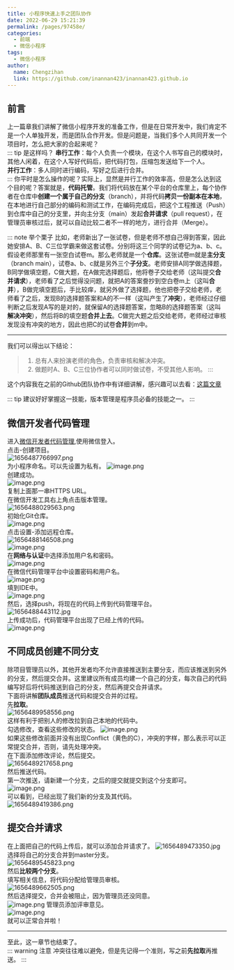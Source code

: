 ```yaml
---
title: 小程序快速上手之团队协作
date: 2022-06-29 15:21:39
permalink: /pages/97458e/
categories:
  - 前端
  - 微信小程序
tags:
  - 微信小程序
author: 
  name: Chengzihan
  link: https://github.com/inannan423/inannan423.github.io
---
```

## 前言

上一篇章我们讲解了微信小程序开发的准备工作，但是在日常开发中，我们肯定不是一个人单独开发，而是团队合作开发。但是问题是，当我们多个人共同开发一个项目时，怎么把大家的合起来呢？  
::: tip 是这样吗？
**串行工作**：每个人负责一个模块，在这个人书写自己的模块时，其他人闲着，在这个人写好代码后，把代码打包，压缩包发送给下一个人。  
**并行工作**：多人同时进行编码，写好之后进行合并。  
:::
你平时是怎么操作的呢？实际上，显然是并行工作的效率高，但是怎么达到这个目的呢？答案就是，**代码托管**。我们将代码放在某个平台的仓库里上，每个协作者在仓库中**创建一个属于自己的分支**（branch），并将代码**拷贝一份副本在本地**，在本地进行自己部分的编码和测试工作，在编码完成后，把这个工程推送（Push）到仓库中自己的分支里，并向主分支（main）发起**合并请求**（pull request），在管理员审核过后，就可以自动比较二者不一样的地方，进行合并（Merge）。  

::: note 举个栗子
比如，老师新出了一张试卷，但是老师不想自己得到答案，因此她安排A、B、C三位学霸来做这套试卷。分别将这三个同学的试卷记为a、b、c。假设老师那里有一张空白试卷m。那么老师就是一个**仓库**。这张试卷m就是**主分支**（branch main），试卷a、b、c就是另外三个**子分支**。老师安排A同学做选择题，B同学做填空题，C做大题，在A做完选择题后，他将卷子交给老师（这叫提交**合并请求**），老师看了之后觉得没问题，就把A的答案誊抄到空白卷m上（这叫**合并**），B做完填空题后，手比较痒，就另外做了选择题，他也把卷子交给老师，老师看了之后，发现B的选择题答案和A的不一样（这叫产生了**冲突**），老师经过仔细判断之后发现A写的是对的，就保留A的选择题答案，忽略B的选择题答案（这叫**解决冲突**），然后将B的填空题**合并上去**。C做完大题之后交给老师，老师经过审核发现没有冲突的地方，因此也把C的试卷**合并**到m中。  
***
我们可以得出以下结论：

>1. 总有人来扮演老师的角色，负责审核和解决冲突。  
>2. 做题时A、B、C三位协作者可以同时做试卷，不受其他人影响。
:::

这个内容我在之前的Github团队协作中有详细讲解，感兴趣可以去看：[这篇文章](/pages/be419c/)

::: tip
建议好好掌握这一技能，版本管理是程序员必备的技能之一。
:::

## 微信开发者代码管理

进入[微信开发者代码管理](https://git.weixin.qq.com/users/authorize#wechat_redirect),使用微信登入。  
点击-创建项目。  
![1656487766997.png](https://jetzihan-img.oss-cn-beijing.aliyuncs.com/blog/img/006SHRs9gy1h3p5cep9bmj31ex0lrdjs.jpg)  
为小程序命名。可以先设置为私有。
![image.png](https://jetzihan-img.oss-cn-beijing.aliyuncs.com/blog/img/006SHRs9gy1h3p5enj7goj318d0nljv2.jpg)  
创建成功。  
![image.png](https://jetzihan-img.oss-cn-beijing.aliyuncs.com/blog/img/006SHRs9gy1h3p5fja2otj31940o3dnk.jpg)  
复制上面那一串HTTPS URL。  
在微信开发工具右上角点击版本管理。  
![1656488029563.png](https://jetzihan-img.oss-cn-beijing.aliyuncs.com/blog/img/006SHRs9gy1h3p5gro6fnj31hc0shwwe.jpg)  
初始化Git仓库。  
![image.png](https://jetzihan-img.oss-cn-beijing.aliyuncs.com/blog/img/006SHRs9gy1h3p5hhbq59j30vw0cfabw.jpg)  
点击设置-添加远程仓库。  
![1656488146508.png](https://jetzihan-img.oss-cn-beijing.aliyuncs.com/blog/img/006SHRs9gy1h3p5is8gnij31bw0o3q6q.jpg)  
![image.png](https://jetzihan-img.oss-cn-beijing.aliyuncs.com/blog/img/006SHRs9gy1h3p5jhto0gj31bc0okaen.jpg)  
在**网络与认证**中选择添加用户名和密码。  
![image.png](https://jetzihan-img.oss-cn-beijing.aliyuncs.com/blog/img/006SHRs9gy1h3p5jy0x7kj31bc0nbwo5.jpg)  
在微信代码管理平台中设置密码和用户名。  
![image.png](https://jetzihan-img.oss-cn-beijing.aliyuncs.com/blog/img/006SHRs9gy1h3p5l3kunnj31h20qetff.jpg)  
填到IDE中。  
![image.png](https://jetzihan-img.oss-cn-beijing.aliyuncs.com/blog/img/006SHRs9gy1h3p5lta073j30wm0ht7a2.jpg)  
然后，选择push，将现在的代码上传到代码管理平台。  
![1656488443112.jpg](https://jetzihan-img.oss-cn-beijing.aliyuncs.com/blog/img/006SHRs9gy1h3p5o3lncyj31bi0oewj4.jpg)  
上传成功后，代码管理平台出现了已经上传的代码。  
![image.png](https://jetzihan-img.oss-cn-beijing.aliyuncs.com/blog/img/006SHRs9gy1h3p5p5oxjtj319t0o60zp.jpg)  

## 不同成员创建不同分支

除项目管理员以外，其他开发者均不允许直接推送到主要分支，而应该推送到另外的分支，然后提交合并。这里建议所有成员均建一个自己的分支，每次自己的代码编写好后将代码推送到自己的分支，然后再提交合并请求。  
下面将讲解**团队成员**推送代码和提交合并的过程。  
先**拉取**。  
![1656489958556.png](https://jetzihan-img.oss-cn-beijing.aliyuncs.com/blog/img/006SHRs9gy1h3p6ea1y9tj316c0nkgql.jpg)  
这样有利于把别人的修改拉到自己本地的代码中。  
勾选修改，查看这些修改的状态。
![image.png](https://jetzihan-img.oss-cn-beijing.aliyuncs.com/blog/img/006SHRs9gy1h3p5ybhk1lj31c90odn3f.jpg)  
如果这些修改前面并没有出现Conflict（黄色的C），冲突的字样，那么表示可以正常提交合并，否则，请先处理冲突。  
在下面添加修改评论，然后提交。  
![1656489217658.png](https://jetzihan-img.oss-cn-beijing.aliyuncs.com/blog/img/006SHRs9gy1h3p61eup22j31e40ny45a.jpg)  
然后推送代码。  
第一次推送，请新建一个分支，之后的提交就提交到这个分支即可。  
![image.png](https://jetzihan-img.oss-cn-beijing.aliyuncs.com/blog/img/006SHRs9gy1h3p62y2ausj31br0nzag7.jpg)  
可以看到，已经出现了我们新的分支及其代码。  
![1656489419386.png](https://jetzihan-img.oss-cn-beijing.aliyuncs.com/blog/img/006SHRs9gy1h3p64urs63j30p30dcq68.jpg)  

## 提交合并请求

在上面把自己的代码上传后，就可以添加合并请求了。
![1656489473350.jpg](https://jetzihan-img.oss-cn-beijing.aliyuncs.com/blog/img/006SHRs9gy1h3p660qdsej31gg0olq8t.jpg)  
选择将自己的分支合并到master分支。  
![1656489545823.png](https://jetzihan-img.oss-cn-beijing.aliyuncs.com/blog/img/006SHRs9gy1h3p671oitbj31790dx0xv.jpg)  
然后**比较两个分支**。  
填写相关信息，将代码分配给管理员审核。  
![1656489662505.png](https://jetzihan-img.oss-cn-beijing.aliyuncs.com/blog/img/006SHRs9gy1h3p69k6qgfj317p0nun2y.jpg)  
然后选择提交，合并会被阻止，因为管理员还没同意。  
![image.png](https://jetzihan-img.oss-cn-beijing.aliyuncs.com/blog/img/006SHRs9gy1h3p6a862hfj310t0mr44r.jpg)
管理员添加评审意见。  
![image.png](https://jetzihan-img.oss-cn-beijing.aliyuncs.com/blog/img/006SHRs9gy1h3p6b6da41j30s30kqn1k.jpg)  
就可以正常合并啦！  

***
至此，这一章节也结束了。  
::: warning 注意
冲突往往难以避免，但是先记得一个准则，写之前**先拉取**再推送。
:::

